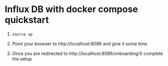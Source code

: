 # Influx DB with docker compose quickstart

1. `source up`

2. Point your browser to http://localhost:8086 and give it some time
  
3. Once you are redirected to http://localhost:8086/onboarding/0 complete the setup

